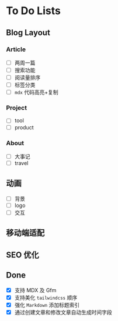 # To Do Lists

## Blog Layout

### Article

- [ ] 两周一篇
- [ ] 搜索功能
- [ ] 阅读量排序
- [ ] 标签分类
- [ ] `mdx` 代码高亮+复制

### Project

- [ ] tool
- [ ] product

### About

- [ ] 大事记
- [ ] travel

## 动画

- [ ] 背景
- [ ] logo
- [ ] 交互

## 移动端适配

## SEO 优化

## Done

- [x] 支持 MDX 及 Gfm
- [x] 支持美化 `tailwindcss` 顺序
- [x] 强化 `Markdown` 添加标题索引
- [x] 通过创建文章和修改文章自动生成时间字段
